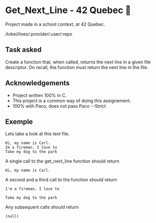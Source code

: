 
# Get_Next_Line - 42 Quebec 📖


Project made in a school context, at 42 Quebec. 

/tokei/lines/:provider/:user/:repo


## Task asked

Create a function that, when called, returns the next line in a given file descriptor.
On recall, the function must return the next line in the file. 



## Acknowledgements

 - Project written 100% in C.
 - This project is a common way of doing this assignement.
 - 100% with Paco, does not pass Paco --Strict
 


## Exemple

Lets take a look at this text file.

```
Hi, my name is Carl. 
Im a fireman. I love to
Take my dog to the park
```

A single call to the get_next_line function should return

```
Hi, my name is Carl.
```
A second and a third call to the function should return
```
I'm a fireman. I love to
```
```
Take my dog to the park
```
Any subsequent calls should return
```
(null)
```

